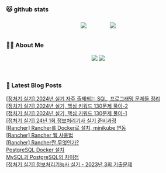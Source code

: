 
###  🐱 github stats  

<div id="main" align="center">
    <img src="https://github-readme-stats.vercel.app/api?username=peterica&count_private=true&show_icons=true&theme=radical"
        style="height: auto; margin-left: 20px; margin-right: 20px; padding: 10px;"/>
    <img src="https://github-readme-stats.vercel.app/api/top-langs/?username=peterica&layout=compact"   
        style="height: auto; margin-left: 20px; margin-right: 20px; padding: 10px;"/>
</div>

###  💁‍♀️ About Me  
<p align="center">
    <a href="https://peterica.tistory.com/"><img src="https://img.shields.io/badge/Blog-FF5722?style=flat-square&logo=Blogger&logoColor=white"/></a>
    <a href="mailto:ilovefran.ofm@gmail.com"><img src="https://img.shields.io/badge/Gmail-d14836?style=flat-square&logo=Gmail&logoColor=white&link=ilovefran.ofm@gmail.com"/></a>
</p>

<br>

### 📕 Latest Blog Posts   

<a href ="https://peterica.tistory.com/631"> [정처기 실기] 2024년 실기 자주 출제되는 SQL, 프로그래밍 문제들 정리 </a> <br><a href ="https://peterica.tistory.com/632"> [정처기 실기] 2024년 실기, 핵심 키워드 130문제 풀이-2 </a> <br><a href ="https://peterica.tistory.com/638"> [정처기 실기] 2024년 실기, 핵심 키워드 130문제 풀이-1 </a> <br><a href ="https://peterica.tistory.com/593"> [정처기 실기] 24년 1회 정보처리기사 실기 준비과정 </a> <br><a href ="https://peterica.tistory.com/640"> [Rancher] Rancher를 Docker로 설치, minikube 연동 </a> <br><a href ="https://peterica.tistory.com/641"> [Rancher] Rancher 웹 사용법 </a> <br><a href ="https://peterica.tistory.com/639"> [Rancher] Rancher란 무엇인가? </a> <br><a href ="https://peterica.tistory.com/637"> PostgreSQL Docker 설치 </a> <br><a href ="https://peterica.tistory.com/636"> MySQL과 PostgreSQL의 차이점 </a> <br><a href ="https://peterica.tistory.com/635"> [정처기 실기] 정보처리기능사 실기 - 2023년 3회 기출문제 </a> <br>